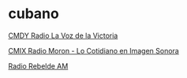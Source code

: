 # cubano

[CMDY Radio La Voz de la Victoria](https://icecast.teveo.cu/7XPwcVbL)

[CMIX Radio Moron - Lo Cotidiano en Imagen Sonora](https://icecast.teveo.cu/jJ4JV3FK)

[Radio Rebelde AM](https://icecast.teveo.cu/kHKL7tWd)

